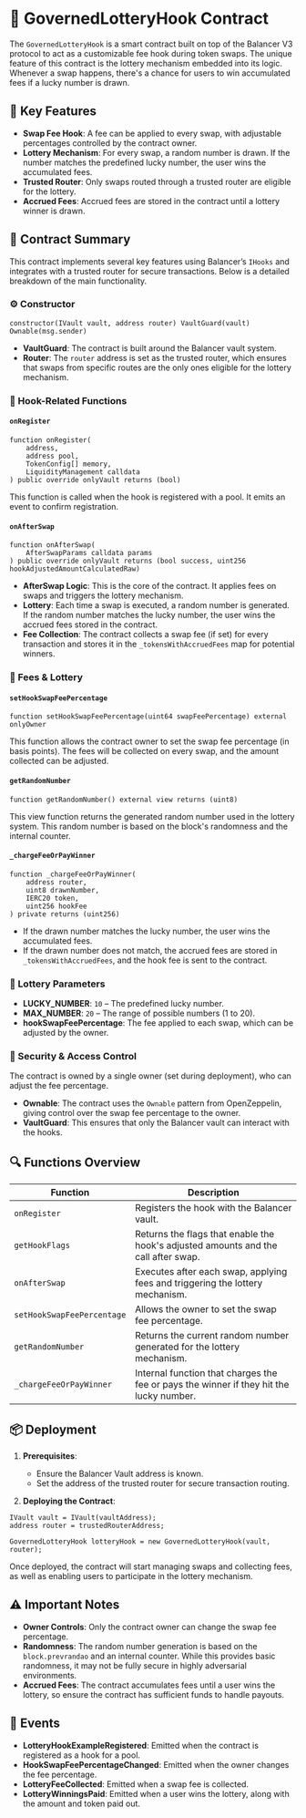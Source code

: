

# 🎲 GovernedLotteryHook Contract

The `GovernedLotteryHook` is a smart contract built on top of the Balancer V3 protocol to act as a customizable fee hook during token swaps. The unique feature of this contract is the lottery mechanism embedded into its logic. Whenever a swap happens, there's a chance for users to win accumulated fees if a lucky number is drawn.

## 🔑 Key Features

- **Swap Fee Hook**: A fee can be applied to every swap, with adjustable percentages controlled by the contract owner.
- **Lottery Mechanism**: For every swap, a random number is drawn. If the number matches the predefined lucky number, the user wins the accumulated fees.
- **Trusted Router**: Only swaps routed through a trusted router are eligible for the lottery.
- **Accrued Fees**: Accrued fees are stored in the contract until a lottery winner is drawn.

## 📝 Contract Summary

This contract implements several key features using Balancer’s `IHooks` and integrates with a trusted router for secure transactions. Below is a detailed breakdown of the main functionality.

### ⚙️ Constructor

```solidity
constructor(IVault vault, address router) VaultGuard(vault) Ownable(msg.sender)
```

- **VaultGuard**: The contract is built around the Balancer vault system.
- **Router**: The `router` address is set as the trusted router, which ensures that swaps from specific routes are the only ones eligible for the lottery mechanism.

### 🔄 Hook-Related Functions

#### `onRegister`

```solidity
function onRegister(
    address,
    address pool,
    TokenConfig[] memory,
    LiquidityManagement calldata
) public override onlyVault returns (bool)
```

This function is called when the hook is registered with a pool. It emits an event to confirm registration.

#### `onAfterSwap`

```solidity
function onAfterSwap(
    AfterSwapParams calldata params
) public override onlyVault returns (bool success, uint256 hookAdjustedAmountCalculatedRaw)
```

- **AfterSwap Logic**: This is the core of the contract. It applies fees on swaps and triggers the lottery mechanism.
- **Lottery**: Each time a swap is executed, a random number is generated. If the random number matches the lucky number, the user wins the accrued fees stored in the contract.
- **Fee Collection**: The contract collects a swap fee (if set) for every transaction and stores it in the `_tokensWithAccruedFees` map for potential winners.

### 💸 Fees & Lottery

#### `setHookSwapFeePercentage`

```solidity
function setHookSwapFeePercentage(uint64 swapFeePercentage) external onlyOwner
```

This function allows the contract owner to set the swap fee percentage (in basis points). The fees will be collected on every swap, and the amount collected can be adjusted.

#### `getRandomNumber`

```solidity
function getRandomNumber() external view returns (uint8)
```

This view function returns the generated random number used in the lottery system. This random number is based on the block's randomness and the internal counter.

#### `_chargeFeeOrPayWinner`

```solidity
function _chargeFeeOrPayWinner(
    address router,
    uint8 drawnNumber,
    IERC20 token,
    uint256 hookFee
) private returns (uint256)
```

- If the drawn number matches the lucky number, the user wins the accumulated fees.
- If the drawn number does not match, the accrued fees are stored in `_tokensWithAccruedFees`, and the hook fee is sent to the contract.

### 🎰 Lottery Parameters

- **LUCKY_NUMBER**: `10` – The predefined lucky number.
- **MAX_NUMBER**: `20` – The range of possible numbers (1 to 20).
- **hookSwapFeePercentage**: The fee applied to each swap, which can be adjusted by the owner.

### 🔐 Security & Access Control

The contract is owned by a single owner (set during deployment), who can adjust the fee percentage.

- **Ownable**: The contract uses the `Ownable` pattern from OpenZeppelin, giving control over the swap fee percentage to the owner.
- **VaultGuard**: This ensures that only the Balancer vault can interact with the hooks.

## 🔍 Functions Overview

| Function                   | Description                                                                             |
| -------------------------- | --------------------------------------------------------------------------------------- |
| `onRegister`               | Registers the hook with the Balancer vault.                                             |
| `getHookFlags`             | Returns the flags that enable the hook's adjusted amounts and the call after swap.      |
| `onAfterSwap`              | Executes after each swap, applying fees and triggering the lottery mechanism.           |
| `setHookSwapFeePercentage` | Allows the owner to set the swap fee percentage.                                        |
| `getRandomNumber`          | Returns the current random number generated for the lottery mechanism.                  |
| `_chargeFeeOrPayWinner`    | Internal function that charges the fee or pays the winner if they hit the lucky number. |

## 📦 Deployment

1. **Prerequisites**:
   - Ensure the Balancer Vault address is known.
   - Set the address of the trusted router for secure transaction routing.

2. **Deploying the Contract**:

```solidity
IVault vault = IVault(vaultAddress);
address router = trustedRouterAddress;

GovernedLotteryHook lotteryHook = new GovernedLotteryHook(vault, router);
```

Once deployed, the contract will start managing swaps and collecting fees, as well as enabling users to participate in the lottery mechanism.

## ⚠️ Important Notes

- **Owner Controls**: Only the contract owner can change the swap fee percentage.
- **Randomness**: The random number generation is based on the `block.prevrandao` and an internal counter. While this provides basic randomness, it may not be fully secure in highly adversarial environments.
- **Accrued Fees**: The contract accumulates fees until a user wins the lottery, so ensure the contract has sufficient funds to handle payouts.

## 📜 Events

- **LotteryHookExampleRegistered**: Emitted when the contract is registered as a hook for a pool.
- **HookSwapFeePercentageChanged**: Emitted when the owner changes the fee percentage.
- **LotteryFeeCollected**: Emitted when a swap fee is collected.
- **LotteryWinningsPaid**: Emitted when a user wins the lottery, along with the amount and token paid out.
